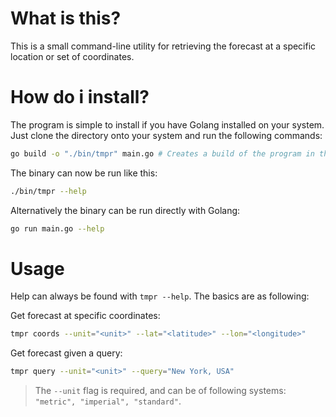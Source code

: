 # What is this?

This is a small command-line utility for retrieving the forecast at a specific location or set of coordinates.

# How do i install?

The program is simple to install if you have Golang installed on your system. Just clone the directory onto your system and run the following commands:

```bash
go build -o "./bin/tmpr" main.go # Creates a build of the program in the project diretory in directory "bin/".

```
The binary can now be run like this:

```bash
./bin/tmpr --help
```
Alternatively the binary can be run directly with Golang:

```bash
go run main.go --help
```

# Usage

Help can always be found with `tmpr --help`. The basics are as following:

Get forecast at specific coordinates:

```bash
tmpr coords --unit="<unit>" --lat="<latitude>" --lon="<longitude>"
```

Get forecast given a query:

```bash
tmpr query --unit="<unit>" --query="New York, USA"
```

> The `--unit` flag is required, and can be of following systems: `"metric", "imperial", "standard"`.

